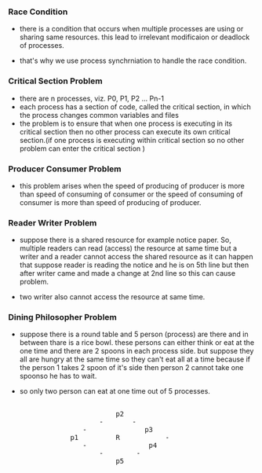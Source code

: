 <h3> Race Condition </h3>

- there is a condition that occurs when multiple processes are using or sharing same resources. this lead to irrelevant modificaion or deadlock of processes.

- that's why we use process synchrniation to handle the race condition.

<h3> Critical Section Problem </h3>

- there are n processes, viz. P0, P1, P2 … Pn-1
- each process has a section of code, called the critical section, in which the process changes 
common variables and files
- the problem is to ensure that when one process is executing in its critical section then no other process can execute its own critical section.(if one process is executing within critical section so no other problem can enter the critical section )

<h3> Producer Consumer Problem </h3>

- this problem arises when the speed of producing of producer is more than speed of consuming of consumer or the speed of consuming of consumer is more than speed of producing of producer.

<h3> Reader Writer Problem </h3>

- suppose there is a shared resource for example notice paper. So, multiple readers can read (access) the resource at same time but a writer and a reader cannot access the shared resource as it can happen that suppose reader is reading the notice and he is on 5th line but then after writer came and made a change at 2nd line so this can cause problem.

- two writer also cannot access the resource at same time.

<h3> Dining Philosopher Problem </h3>

- suppose there is a round table and 5 person (process) are there and in between thare is a rice bowl. these persons can either think or eat at the one time and there are 2 spoons in each process side. but suppose they all are hungry at the same time so they can't eat all at a time because if the person 1 takes 2 spoon of it's side then person 2 cannot take one spoonso he has to wait.

- so only two person can eat at one time out of 5 processes.

<pre> 
                          p2  
                      -       -
                  -              p3 
               p1         R           -
                  -               p4
                      -        -
                          p5
</pre>
